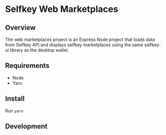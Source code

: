 # Selfkey Web Marketplaces

## Overview

The web marketplaces project is an Express Node project that loads data from Selfkey API and displays selfkey marketplaces using the same selfkey-ui library as the desktop wallet.

## Requirements

- Node
- Yarn

## Install

Run `yarn`

## Development


